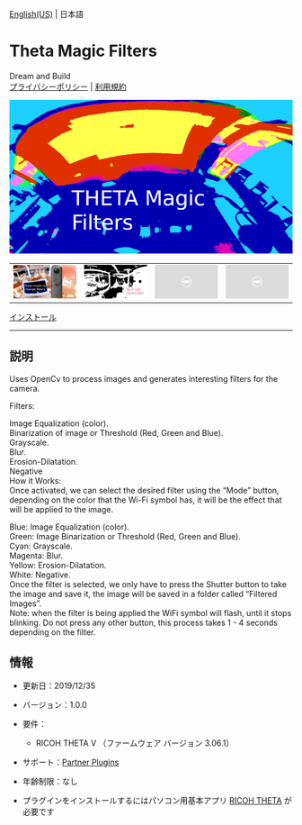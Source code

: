 [English(US)](README.md) | 日本語

# Theta Magic Filters
Dream and Build  
[プライバシーポリシー](../../README.ja.md#%E3%83%97%E3%83%A9%E3%82%A4%E3%83%90%E3%82%B7%E3%83%BC%E3%83%9D%E3%83%AA%E3%82%B7%E3%83%BC) | [利用規約](../../README.ja.md#%E5%88%A9%E7%94%A8%E8%A6%8F%E7%B4%84)

<div align="center">
 <img src="1.png">
 <table>
  <tr>
   <td><img src="2.png"></td>
   <td><img src="3.png"></td>
   <td><img src="../../resources/common/img/noimg.png"></td>
   <td><img src="../../resources/common/img/noimg.png"></td>
  </tr>
 </table>
</div>

[インストール](https://link.ricoh360.com/plugins/guide.theta360.opencvdetection/apk)

***

## 説明
Uses OpenCv to process images and generates interesting filters for the camera.  
  
Filters:  
  
Image Equalization (color).  
Binarization of image or Threshold (Red, Green and Blue).  
Grayscale.  
Blur.  
Erosion-Dilatation.  
Negative  
How it Works:  
Once activated, we can select the desired filter using the “Mode” button, depending on the color that the Wi-Fi symbol has, it will be the effect that will be applied to the image.  
  
Blue: Image Equalization (color).  
Green: Image Binarization or Threshold (Red, Green and Blue).  
Cyan: Grayscale.  
Magenta: Blur.  
Yellow: Erosion-Dilatation.  
White: Negative.  
Once the filter is selected, we only have to press the Shutter button to take the image and save it, the image will be saved in a folder called “Filtered Images”.  
Note: when the filter is being applied the WiFi symbol will flash, until it stops blinking. Do not press any other button, this process takes 1 - 4 seconds depending on the filter.  
  
  
## 情報
  * 更新日：2019/12/35
  * バージョン：1.0.0
  * 要件：
    * RICOH THETA V （ファームウェア バージョン 3.06.1）
  * サポート：[Partner Plugins](https://community.theta360.guide/t/theta-magic-filters-by-edoliver-victor-altamirano/4661)
  * 年齢制限：なし

* プラグインをインストールするにはパソコン用基本アプリ [RICOH THETA](https://theta360.com/ja/about/application/pc.html#app-detail-01) が必要です
